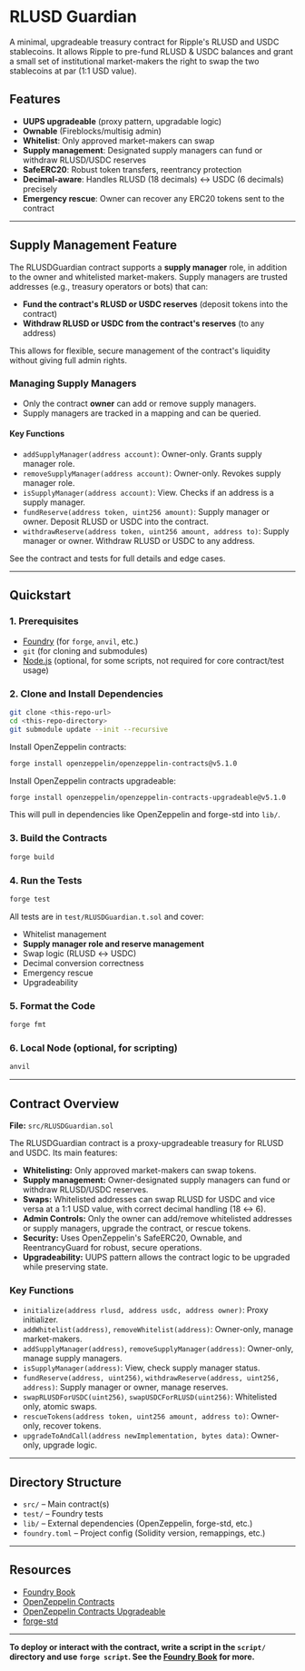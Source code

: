 # RLUSD Guardian

A minimal, upgradeable treasury contract for Ripple's RLUSD and USDC stablecoins. It allows Ripple to pre-fund RLUSD & USDC balances and grant a small set of institutional market-makers the right to swap the two stablecoins at par (1:1 USD value).

## Features

- **UUPS upgradeable** (proxy pattern, upgradable logic)
- **Ownable** (Fireblocks/multisig admin)
- **Whitelist**: Only approved market-makers can swap
- **Supply management**: Designated supply managers can fund or withdraw RLUSD/USDC reserves
- **SafeERC20**: Robust token transfers, reentrancy protection
- **Decimal-aware**: Handles RLUSD (18 decimals) ↔ USDC (6 decimals) precisely
- **Emergency rescue**: Owner can recover any ERC20 tokens sent to the contract

---

## Supply Management Feature

The RLUSDGuardian contract supports a **supply manager** role, in addition to the owner and whitelisted market-makers. Supply managers are trusted addresses (e.g., treasury operators or bots) that can:

- **Fund the contract's RLUSD or USDC reserves** (deposit tokens into the contract)
- **Withdraw RLUSD or USDC from the contract's reserves** (to any address)

This allows for flexible, secure management of the contract's liquidity without giving full admin rights.

### Managing Supply Managers

- Only the contract **owner** can add or remove supply managers.
- Supply managers are tracked in a mapping and can be queried.

#### Key Functions

- `addSupplyManager(address account)`: Owner-only. Grants supply manager role.
- `removeSupplyManager(address account)`: Owner-only. Revokes supply manager role.
- `isSupplyManager(address account)`: View. Checks if an address is a supply manager.
- `fundReserve(address token, uint256 amount)`: Supply manager or owner. Deposit RLUSD or USDC into the contract.
- `withdrawReserve(address token, uint256 amount, address to)`: Supply manager or owner. Withdraw RLUSD or USDC to any address.

See the contract and tests for full details and edge cases.

---

## Quickstart

### 1. Prerequisites

- [Foundry](https://book.getfoundry.sh/getting-started/installation) (for `forge`, `anvil`, etc.)
- `git` (for cloning and submodules)
- [Node.js](https://nodejs.org/) (optional, for some scripts, not required for core contract/test usage)

### 2. Clone and Install Dependencies

```sh
git clone <this-repo-url>
cd <this-repo-directory>
git submodule update --init --recursive
```

Install OpenZeppelin contracts:

```sh
forge install openzeppelin/openzeppelin-contracts@v5.1.0 
```

Install OpenZeppelin contracts upgradeable:

```sh
forge install openzeppelin/openzeppelin-contracts-upgradeable@v5.1.0
```

This will pull in dependencies like OpenZeppelin and forge-std into `lib/`.

### 3. Build the Contracts

```sh
forge build
```

### 4. Run the Tests

```sh
forge test
```

All tests are in `test/RLUSDGuardian.t.sol` and cover:
- Whitelist management
- **Supply manager role and reserve management**
- Swap logic (RLUSD ↔ USDC)
- Decimal conversion correctness
- Emergency rescue
- Upgradeability

### 5. Format the Code

```sh
forge fmt
```

### 6. Local Node (optional, for scripting)

```sh
anvil
```

---

## Contract Overview

**File:** `src/RLUSDGuardian.sol`

The RLUSDGuardian contract is a proxy-upgradeable treasury for RLUSD and USDC. Its main features:

- **Whitelisting:** Only approved market-makers can swap tokens.
- **Supply management:** Owner-designated supply managers can fund or withdraw RLUSD/USDC reserves.
- **Swaps:** Whitelisted addresses can swap RLUSD for USDC and vice versa at a 1:1 USD value, with correct decimal handling (18 ↔ 6).
- **Admin Controls:** Only the owner can add/remove whitelisted addresses or supply managers, upgrade the contract, or rescue tokens.
- **Security:** Uses OpenZeppelin's SafeERC20, Ownable, and ReentrancyGuard for robust, secure operations.
- **Upgradeability:** UUPS pattern allows the contract logic to be upgraded while preserving state.

### Key Functions

- `initialize(address rlusd, address usdc, address owner)`: Proxy initializer.
- `addWhitelist(address)`, `removeWhitelist(address)`: Owner-only, manage market-makers.
- `addSupplyManager(address)`, `removeSupplyManager(address)`: Owner-only, manage supply managers.
- `isSupplyManager(address)`: View, check supply manager status.
- `fundReserve(address, uint256)`, `withdrawReserve(address, uint256, address)`: Supply manager or owner, manage reserves.
- `swapRLUSDForUSDC(uint256)`, `swapUSDCForRLUSD(uint256)`: Whitelisted only, atomic swaps.
- `rescueTokens(address token, uint256 amount, address to)`: Owner-only, recover tokens.
- `upgradeToAndCall(address newImplementation, bytes data)`: Owner-only, upgrade logic.

---

## Directory Structure

- `src/` – Main contract(s)
- `test/` – Foundry tests
- `lib/` – External dependencies (OpenZeppelin, forge-std, etc.)
- `foundry.toml` – Project config (Solidity version, remappings, etc.)

---

## Resources

- [Foundry Book](https://book.getfoundry.sh/)
- [OpenZeppelin Contracts](https://github.com/OpenZeppelin/openzeppelin-contracts)
- [OpenZeppelin Contracts Upgradeable](https://github.com/OpenZeppelin/openzeppelin-contracts-upgradeable)
- [forge-std](https://github.com/foundry-rs/forge-std)

---

**To deploy or interact with the contract, write a script in the `script/` directory and use `forge script`. See the [Foundry Book](https://book.getfoundry.sh/) for more.**
